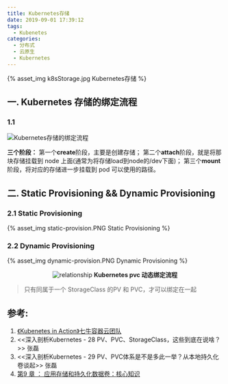 ```yaml
---
title: Kubernetes存储
date: 2019-09-01 17:39:12
tags:
  - Kubenetes
categories:
  - 分布式 
  - 云原生
  - Kubernetes  
---
```


<p></p>
<!-- more -->

{% asset_img   k8sStorage.jpg  Kubernetes存储  %}

## 一. Kubernetes 存储的绑定流程 
### 1.1
![Kubernetes存储的绑定流程](https://user-images.githubusercontent.com/5608425/68108028-9593b600-ff21-11e9-8623-5c719772317e.jpg)

**三个阶段：**
第一个**create**阶段，主要是创建存储；
第二个**attach**阶段，就是将那块存储挂载到 node 上面(通常为将存储load到node的/dev下面)；
第三个**mount**阶段，将对应的存储进一步挂载到 pod 可以使用的路径。


## 二. Static Provisioning && Dynamic Provisioning

### 2.1 Static Provisioning

{% asset_img  static-provision.PNG Static Provisioning %}

### 2.2 Dynamic Provisioning

{% asset_img  dynamic-provision.PNG  Dynamic Provisioning %}

<div style="text-align: center;">
	
![relationship](https://user-images.githubusercontent.com/5608425/64247540-aafc5c00-cf41-11e9-83af-64199e79ded7.JPG)
**Kubernetes pvc 动态绑定流程**
</div>

> 只有同属于一个 StorageClass 的PV 和 PVC，才可以绑定在一起

## 参考:

1. [《Kubenetes in Action》七牛容器云团队](http://product.dangdang.com/26439199.html?ref=book-65152-9168_1-529800-3)
2. <<深入剖析Kubernetes - 28  PV、PVC、StorageClass，这些到底在说啥？>> 张磊
3. <<深入剖析Kubernetes - 29  PV、PVC体系是不是多此一举？从本地持久化卷谈起>> 张磊
4. [第9 章 ： 应用存储和持久化数据卷：核心知识](https://edu.aliyun.com/lesson_1651_13085#_13085) 